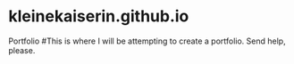 # kleinekaiserin.github.io
Portfolio
#This is where I will be attempting to create a portfolio. Send help, please.
